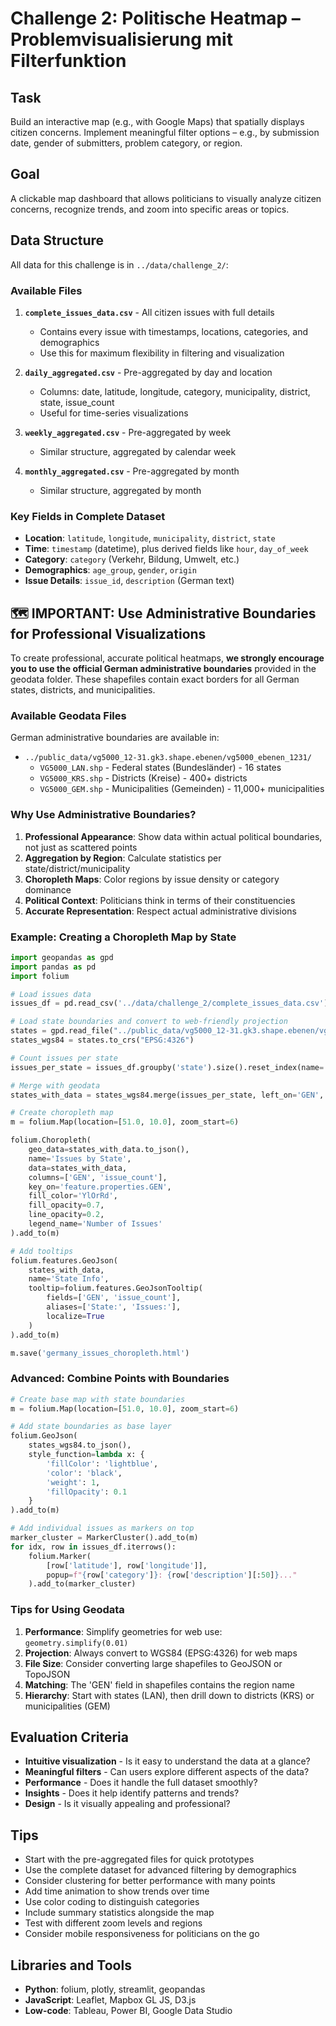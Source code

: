 # Challenge 2: Politische Heatmap – Problemvisualisierung mit Filterfunktion

## Task
Build an interactive map (e.g., with Google Maps) that spatially displays citizen concerns. Implement meaningful filter options – e.g., by submission date, gender of submitters, problem category, or region.

## Goal
A clickable map dashboard that allows politicians to visually analyze citizen concerns, recognize trends, and zoom into specific areas or topics.

## Data Structure

All data for this challenge is in `../data/challenge_2/`:

### Available Files

1. **`complete_issues_data.csv`** - All citizen issues with full details
   - Contains every issue with timestamps, locations, categories, and demographics
   - Use this for maximum flexibility in filtering and visualization

2. **`daily_aggregated.csv`** - Pre-aggregated by day and location
   - Columns: date, latitude, longitude, category, municipality, district, state, issue_count
   - Useful for time-series visualizations

3. **`weekly_aggregated.csv`** - Pre-aggregated by week
   - Similar structure, aggregated by calendar week

4. **`monthly_aggregated.csv`** - Pre-aggregated by month
   - Similar structure, aggregated by month

### Key Fields in Complete Dataset
- **Location**: `latitude`, `longitude`, `municipality`, `district`, `state`
- **Time**: `timestamp` (datetime), plus derived fields like `hour`, `day_of_week`
- **Category**: `category` (Verkehr, Bildung, Umwelt, etc.)
- **Demographics**: `age_group`, `gender`, `origin`
- **Issue Details**: `issue_id`, `description` (German text)

## 🗺️ IMPORTANT: Use Administrative Boundaries for Professional Visualizations

To create professional, accurate political heatmaps, **we strongly encourage you to use the official German administrative boundaries** provided in the geodata folder. These shapefiles contain exact borders for all German states, districts, and municipalities.

### Available Geodata Files

German administrative boundaries are available in:
- `../public_data/vg5000_12-31.gk3.shape.ebenen/vg5000_ebenen_1231/`
  - `VG5000_LAN.shp` - Federal states (Bundesländer) - 16 states
  - `VG5000_KRS.shp` - Districts (Kreise) - 400+ districts
  - `VG5000_GEM.shp` - Municipalities (Gemeinden) - 11,000+ municipalities

### Why Use Administrative Boundaries?

1. **Professional Appearance**: Show data within actual political boundaries, not just as scattered points
2. **Aggregation by Region**: Calculate statistics per state/district/municipality
3. **Choropleth Maps**: Color regions by issue density or category dominance
4. **Political Context**: Politicians think in terms of their constituencies
5. **Accurate Representation**: Respect actual administrative divisions

### Example: Creating a Choropleth Map by State

```python
import geopandas as gpd
import pandas as pd
import folium

# Load issues data
issues_df = pd.read_csv('../data/challenge_2/complete_issues_data.csv')

# Load state boundaries and convert to web-friendly projection
states = gpd.read_file("../public_data/vg5000_12-31.gk3.shape.ebenen/vg5000_ebenen_1231/VG5000_LAN.shp")
states_wgs84 = states.to_crs("EPSG:4326")

# Count issues per state
issues_per_state = issues_df.groupby('state').size().reset_index(name='issue_count')

# Merge with geodata
states_with_data = states_wgs84.merge(issues_per_state, left_on='GEN', right_on='state', how='left')

# Create choropleth map
m = folium.Map(location=[51.0, 10.0], zoom_start=6)

folium.Choropleth(
    geo_data=states_with_data.to_json(),
    name='Issues by State',
    data=states_with_data,
    columns=['GEN', 'issue_count'],
    key_on='feature.properties.GEN',
    fill_color='YlOrRd',
    fill_opacity=0.7,
    line_opacity=0.2,
    legend_name='Number of Issues'
).add_to(m)

# Add tooltips
folium.features.GeoJson(
    states_with_data,
    name='State Info',
    tooltip=folium.features.GeoJsonTooltip(
        fields=['GEN', 'issue_count'],
        aliases=['State:', 'Issues:'],
        localize=True
    )
).add_to(m)

m.save('germany_issues_choropleth.html')
```

### Advanced: Combine Points with Boundaries

```python
# Create base map with state boundaries
m = folium.Map(location=[51.0, 10.0], zoom_start=6)

# Add state boundaries as base layer
folium.GeoJson(
    states_wgs84.to_json(),
    style_function=lambda x: {
        'fillColor': 'lightblue',
        'color': 'black',
        'weight': 1,
        'fillOpacity': 0.1
    }
).add_to(m)

# Add individual issues as markers on top
marker_cluster = MarkerCluster().add_to(m)
for idx, row in issues_df.iterrows():
    folium.Marker(
        [row['latitude'], row['longitude']],
        popup=f"{row['category']}: {row['description'][:50]}..."
    ).add_to(marker_cluster)
```

### Tips for Using Geodata

1. **Performance**: Simplify geometries for web use: `geometry.simplify(0.01)`
2. **Projection**: Always convert to WGS84 (EPSG:4326) for web maps
3. **File Size**: Consider converting large shapefiles to GeoJSON or TopoJSON
4. **Matching**: The 'GEN' field in shapefiles contains the region name
5. **Hierarchy**: Start with states (LAN), then drill down to districts (KRS) or municipalities (GEM)

## Evaluation Criteria
- **Intuitive visualization** - Is it easy to understand the data at a glance?
- **Meaningful filters** - Can users explore different aspects of the data?
- **Performance** - Does it handle the full dataset smoothly?
- **Insights** - Does it help identify patterns and trends?
- **Design** - Is it visually appealing and professional?

## Tips
- Start with the pre-aggregated files for quick prototypes
- Use the complete dataset for advanced filtering by demographics
- Consider clustering for better performance with many points
- Add time animation to show trends over time
- Use color coding to distinguish categories
- Include summary statistics alongside the map
- Test with different zoom levels and regions
- Consider mobile responsiveness for politicians on the go

## Libraries and Tools
- **Python**: folium, plotly, streamlit, geopandas
- **JavaScript**: Leaflet, Mapbox GL JS, D3.js
- **Low-code**: Tableau, Power BI, Google Data Studio